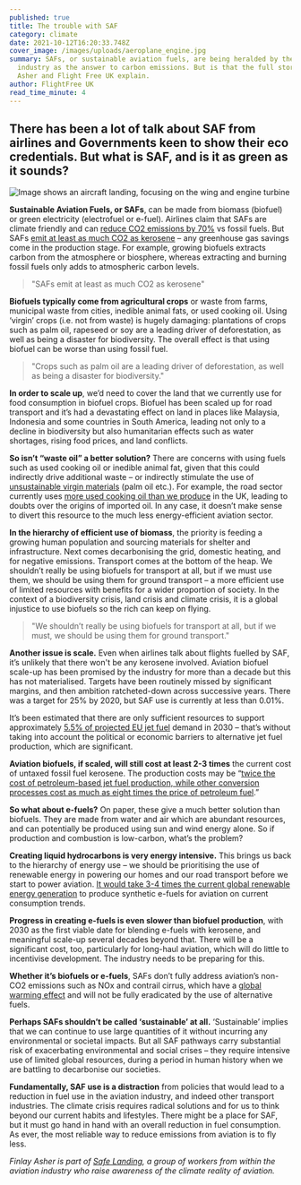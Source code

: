 ```yaml
---
published: true
title: The trouble with SAF
category: climate
date: 2021-10-12T16:20:33.748Z
cover_image: /images/uploads/aeroplane_engine.jpg
summary: SAFs, or sustainable aviation fuels, are being heralded by the aviation
  industry as the answer to carbon emissions. But is that the full story? Finlay
  Asher and Flight Free UK explain.
author: FlightFree UK
read_time_minute: 4
---
```

## There has been a lot of talk about SAF from airlines and Governments keen to show their eco credentials. But what is SAF, and is it as green as it sounds? 

![Image shows an aircraft landing, focusing on the wing and engine turbine](/images/uploads/aeroplane_wing2.jpg)

**Sustainable Aviation Fuels, or SAFs**, can be made from biomass (biofuel) or green electricity (electrofuel or e-fuel). Airlines claim that SAFs are climate friendly and can [reduce CO2 emissions by 70%](https://www.sustainableaviation.co.uk/wp-content/uploads/2020/02/SustainableAviation_FuelReport_20200231.pdf) vs fossil fuels. But SAFs [emit at least as much CO2 as kerosene](https://www.aef.org.uk/2021/09/21/benefits-from-sustainable-aviation-fuels-must-not-be-over-claimed-aef-highlights-in-response-to-saf-consultation/) – any greenhouse gas savings come in the production stage. For example, growing biofuels extracts carbon from the atmosphere or biosphere, whereas extracting and burning fossil fuels only adds to atmospheric carbon levels. 

> "SAFs emit at least as much CO2 as kerosene"

**Biofuels typically come from agricultural crops** or waste from farms, municipal waste from cities, inedible animal fats, or used cooking oil. Using ‘virgin’ crops (i.e. not from waste) is hugely damaging: plantations of crops such as palm oil, rapeseed or soy are a leading driver of deforestation, as well as being a disaster for biodiversity. The overall effect is that using biofuel can be worse than using fossil fuel.

> "Crops such as palm oil are a leading driver of deforestation, as well as being a disaster for biodiversity."

**In order to scale up**, we’d need to cover the land that we currently use for food consumption in biofuel crops. Biofuel has been scaled up for road transport and it’s had a devastating effect on land in places like Malaysia, Indonesia and some countries in South America, leading not only to a decline in biodiversity but also humanitarian effects such as water shortages, rising food prices, and land conflicts.

**So isn’t “waste oil” a better solution?** There are concerns with using fuels such as used cooking oil or inedible animal fat, given that this could indirectly drive additional waste – or indirectly stimulate the use of [unsustainable virgin materials](https://www.nnfcc.co.uk/files/mydocs/UCO%20Report.pdf) (palm oil etc.). For example, the road sector currently uses [more used cooking oil than we produce](https://www.transportenvironment.org/discover/uks-imports-dubious-used-cooking-oil-set-rise-fuelling-deforestation/) in the UK, leading to doubts over the origins of imported oil. In any case, it doesn’t make sense to divert this resource to the much less energy-efficient aviation sector.

**In the hierarchy of efficient use of biomass**, the priority is feeding a growing human population and sourcing materials for shelter and infrastructure. Next comes decarbonising the grid, domestic heating, and for negative emissions. Transport comes at the bottom of the heap. We shouldn’t really be using biofuels for transport at all, but if we must use them, we should be using them for ground transport – a more efficient use of limited resources with benefits for a wider proportion of society. In the context of a biodiversity crisis, land crisis and climate crisis, it is a global injustice to use biofuels so the rich can keep on flying.

> "We shouldn’t really be using biofuels for transport at all, but if we must, we should be using them for ground transport."

**Another issue is scale.** Even when airlines talk about flights fuelled by SAF, it’s unlikely that there won't be any kerosene involved. Aviation biofuel scale-up has been promised by the industry for more than a decade but this has not materialised. Targets have been routinely missed by significant margins, and then ambition ratcheted-down across successive years. There was a target for 25% by 2020, but SAF use is currently at less than 0.01%.

It’s been estimated that there are only sufficient resources to support approximately [5.5% of projected EU jet fuel](https://theicct.org/sites/default/files/publications/Sustainable-aviation-fuel-feedstock-eu-mar2021.pdf) demand in 2030 – that’s without taking into account the political or economic barriers to alternative jet fuel production, which are significant. 

**Aviation biofuels, if scaled, will still cost at least 2-3 times** the current cost of untaxed fossil fuel kerosene. The production costs may be “[twice the cost of petroleum-based jet fuel production, while other conversion processes cost as much as eight times the price of petroleum fuel](https://theicct.org/sites/default/files/publications/Sustainable-aviation-fuel-feedstock-eu-mar2021.pdf).” 

**So what about e-fuels?** On paper, these give a much better solution than biofuels. They are made from water and air which are abundant resources, and can potentially be produced using sun and wind energy alone. So if production and combustion is low-carbon, what’s the problem?

**Creating liquid hydrocarbons is very energy intensive.** This brings us back to the hierarchy of energy use – we should be prioritising the use of renewable energy in powering our homes and our road transport before we start to power aviation. [It would take 3-4 times the current global renewable energy generation](https://www.fch.europa.eu/publications/hydrogen-powered-aviation) to produce synthetic e-fuels for aviation on current consumption trends.

**Progress in creating e-fuels is even slower than biofuel production**, with 2030 as the first viable date for blending e-fuels with kerosene, and meaningful scale-up several decades beyond that. There will be a significant cost, too, particularly for long-haul aviation, which will do little to incentivise development. The industry needs to be preparing for this. 

**Whether it’s biofuels or e-fuels**, SAFs don’t fully address aviation’s non-CO2 emissions such as NOx and contrail cirrus, which have a [global warming effect](https://www.sciencedirect.com/science/article/abs/pii/S1352231020305689) and will not be fully eradicated by the use of alternative fuels.

**Perhaps SAFs shouldn’t be called ‘sustainable’ at all.** ‘Sustainable’ implies that we can continue to use large quantities of it without incurring any environmental or societal impacts. But all SAF pathways carry substantial risk of exacerbating environmental and social crises – they require intensive use of limited global resources, during a period in human history when we are battling to decarbonise our societies.

**Fundamentally, SAF use is a distraction** from policies that would lead to a reduction in fuel use in the aviation industry, and indeed other transport industries. The climate crisis requires radical solutions and for us to think beyond our current habits and lifestyles. There might be a place for SAF, but it must go hand in hand with an overall reduction in fuel consumption. As ever, the most reliable way to reduce emissions from aviation is to fly less.

*Finlay Asher is part of [Safe Landing](https://safe-landing.org/), a group of workers from within the aviation industry who raise awareness of the climate reality of aviation.*